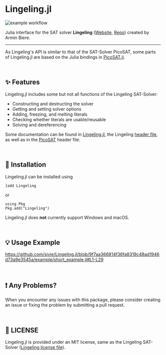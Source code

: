 # Lingeling.jl
![example workflow](https://github.com/sjvie/Lingeling.jl/actions/workflows/testing.yml/badge.svg)

Julia interface for the SAT solver **Lingeling** ([Website](https://fmv.jku.at/lingeling/), [Repo](https://github.com/arminbiere/lingeling)) created by Armin Biere.

-----
As Lingeling's API is similar to that of the SAT-Solver PicoSAT, some parts of Lingeling.jl are based on the Julia bindings in [PicoSAT.jl](https://github.com/sisl/PicoSAT.jl).

<br>

## ✨ Features
Lingeling.jl includes some but not all functions of the Lingeling SAT-Solver:
- Constructing and destructing the solver
- Getting and setting solver options
- Adding, freezing, and melting literals
- Checking whether literals are usable/reusable
- Solving and dereferencing

Some documentation can be found in [Lingeling.jl](https://github.com/sjvie/Lingeling.jl/blob/9f7aa366814f36fa8319c48ad1946d73a9e3545a/src/Lingeling.jl), the Lingeling [header file](https://github.com/arminbiere/lingeling/blob/89a167d0d2efe98d983c87b5b84175b40ea55842/lglib.h), as well as in the [PicoSAT](https://fmv.jku.at/picosat/) header file.

<br>

## 🔧 Installation
Lingeling.jl can be installed using
```
]add Lingeling
```
or
```
using Pkg
Pkg.add("Lingeling")
```

Lingeling.jl does **not** currently support Windows and macOS.

<br>

## 💡 Usage Example

https://github.com/sjvie/Lingeling.jl/blob/9f7aa366814f36fa8319c48ad1946d73a9e3545a/example/short_example.jl#L1-L29

<br>

## ❗ Any Problems?
When you encounter any issues with this package, please consider creating an issue or fixing the problem by submitting a pull request.

<br>

## 💼 LICENSE
Lingeling.jl is provided under an MIT license, same as the Lingeling SAT-Solver ([Lingeling license file](https://github.com/arminbiere/lingeling/blob/89a167d0d2efe98d983c87b5b84175b40ea55842/COPYING)).
